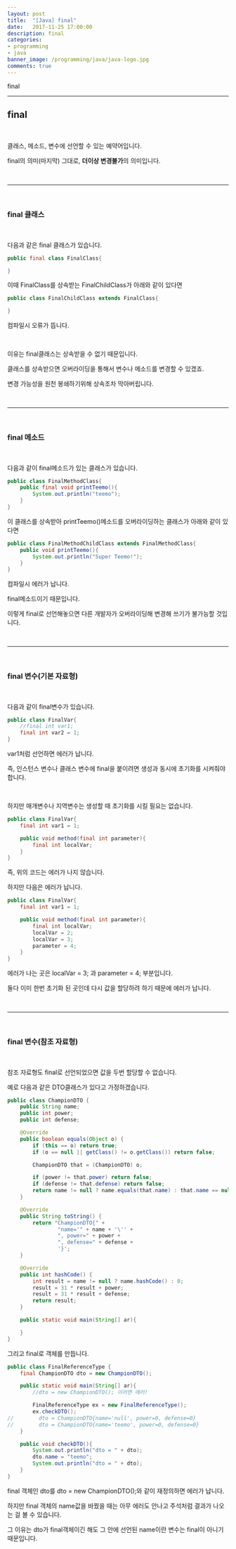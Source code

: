 ```yaml
---
layout: post
title:  "[Java] final"
date:   2017-11-25 17:00:00
description: final
categories:
- programming
- java
banner_image: /programming/java/java-logo.jpg
comments: true
---
```


final

---

## final

<br>

클래스, 메소드, 변수에 선언할 수 있는 예약어입니다.

final의 의미(마지막) 그대로, **더이상 변경불가**의 의미입니다.

<br>
<hr>
<br>

### final 클래스

<br>

다음과 같은 final 클래스가 있습니다.

~~~ java
public final class FinalClass{

}
~~~

이때 FinalClass를 상속받는 FinalChildClass가 아래와 같이 있다면

~~~ java
public class FinalChildClass extends FinalClass{

}
~~~

컴파일시 오류가 뜹니다.

<br>

이유는 final클래스는 상속받을 수 없기 때문입니다.

클래스를 상속받으면 오버라이딩을 통해서 변수나 메소드를 변경할 수 있겠죠.

변경 가능성을 원천 봉쇄하기위해 상속조차 막아버립니다.

<br>
<hr>
<br>

### final 메소드

<br>

다음과 같이 final메소드가 있는 클래스가 있습니다.

~~~ java
public class FinalMethodClass{
	public final void printTeemo(){
		System.out.println("teemo");
	}
}
~~~

이 클래스를 상속받아 printTeemo()메소드를 오버라이딩하는 클래스가 아래와 같이 있다면

~~~ java
public class FinalMethodChildClass extends FinalMethodClass{
	public void printTeemo(){
		System.out.println("Super Teemo!");
	}
}
~~~

컴파일시 에러가 납니다.

final메소드이기 때문입니다.

이렇게 final로 선언해놓으면 다른 개발자가 오버라이딩해 변경해 쓰기가 불가능할 것입니다.

<br>
<hr>
<br>

### final 변수(기본 자료형)

<br>

다음과 같이 final변수가 있습니다.

~~~ java
public class FinalVar{
	//final int var1;
	final int var2 = 1;
}
~~~

var1처럼 선언하면 에러가 납니다.

즉, 인스턴스 변수나 클래스 변수에 final을 붙이려면 생성과 동시에 초기화를 시켜줘야합니다.

<br>

하지만 매개변수나 지역변수는 생성할 때 초기화를 시킬 필요는 없습니다.

~~~ java
public class FinalVar{
	final int var1 = 1;

	public void method(final int parameter){
		final int localVar;
	}
}
~~~

즉, 위의 코드는 에러가 나지 않습니다.

하지만 다음은 에러가 납니다.

~~~ java
public class FinalVar{
	final int var1 = 1;

	public void method(final int parameter){
		final int localVar;
		localVar = 2;
		localVar = 3;
		parameter = 4;
	}
}
~~~

에러가 나는 곳은 localVar = 3; 과 parameter = 4; 부분입니다.

둘다 이미 한번 초기화 된 곳인데 다시 값을 할당하려 하기 때문에 에러가 납니다.

<br>
<hr>
<br>

### final 변수(참조 자료형)

<br>

참조 자료형도 final로 선언되었으면 값을 두번 할당할 수 없습니다.

예로 다음과 같은 DTO클래스가 있다고 가정하겠습니다.

~~~ java
public class ChampionDTO {
    public String name;
    public int power;
    public int defense;

    @Override
    public boolean equals(Object o) {
        if (this == o) return true;
        if (o == null || getClass() != o.getClass()) return false;

        ChampionDTO that = (ChampionDTO) o;

        if (power != that.power) return false;
        if (defense != that.defense) return false;
        return name != null ? name.equals(that.name) : that.name == null;
    }

    @Override
    public String toString() {
        return "ChampionDTO{" +
                "name='" + name + '\'' +
                ", power=" + power +
                ", defense=" + defense +
                '}';
    }

    @Override
    public int hashCode() {
        int result = name != null ? name.hashCode() : 0;
        result = 31 * result + power;
        result = 31 * result + defense;
        return result;
    }

    public static void main(String[] ar){

    }
}
~~~

그리고 final로 객체를 만듭니다.

~~~ java
public class FinalReferenceType {
    final ChampionDTO dto = new ChampionDTO();

    public static void main(String[] ar){
		//dto = new ChampionDTO(); 이러면 에러!

        FinalReferenceType ex = new FinalReferenceType();
        ex.checkDTO();
//        dto = ChampionDTO{name='null', power=0, defense=0}
//        dto = ChampionDTO{name='teemo', power=0, defense=0}
    }

    public void checkDTO(){
        System.out.println("dto = " + dto);
        dto.name = "teemo";
        System.out.println("dto = " + dto);
    }
}
~~~

final 객체인 dto를 dto = new ChampionDTO();와 같이 재정의하면 에러가 납니다.

하지만 final 객체의 name값을 바꿨을 때는 아무 에러도 안나고 주석처럼 결과가 나오는 걸 볼 수 있습니다.

그 이유는 dto가 final객체이긴 해도 그 안에 선언된 name이란 변수는 final이 아니기 때문입니다.

